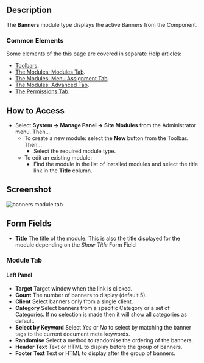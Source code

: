 <!-- Filename: Help4.x:Site_Modules:_Banners / Display title: Modules: Banners -->

## Description

The **Banners** module type displays the active Banners from the Component.

### Common Elements

Some elements of the this page are covered in separate Help articles:

* [Toolbars](jdocmanual?article=help/common-elements/toolbars).
* [The Modules: Modules Tab](jdocmanual?article=help/modules/modules-module-tab).
* [The Modules: Menu Assignment Tab](jdocmanual?article=help/modules/modules-menu-assignment-tab).
* [The Modules: Advanced Tab](jdocmanual?article=help/modules/modules-advanced-tab).
* [The Permissions Tab](jdocmanual?article=help/common-elements/edit-permissions).

## How to Access

- Select **System → Manage Panel → Site Modules** from the
  Administrator menu. Then...
  - To create a new module: select the **New** button from the Toolbar.
    Then...
    - Select the required module type.
  - To edit an existing module:
    - Find the module in the list of installed modules and select the
      title link in the **Title** column.

## Screenshot

![banners module tab](../../../en/images/modules-site/modules-banners-module-tab.png)

## Form Fields

- **Title** The title of the module. This is also the title displayed
  for the module depending on the *Show Title* Form Field

### Module Tab

#### Left Panel

- **Target** Target window when the link is clicked.
- **Count** The number of banners to display (default 5).
- **Client** Select banners only from a single client.
- **Category** Select banners from a specific Category or a set of
  Categories. If no selection is made then it will show all categories as
  default.
- **Select by Keyword** Select *Yes* or *No* to select by
  matching the banner tags to the current document meta keywords.
- **Randomise** Select a method to randomise the ordering of the banners.
- **Header Text** Text or HTML to display before the group of banners.
- **Footer Text** Text or HTML to display after the group of banners.
